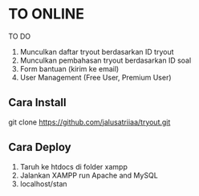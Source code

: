 # TO ONLINE

TO DO
1. Munculkan daftar tryout berdasarkan ID tryout 
2. Munculkan pembahasan tryout berdasarkan ID soal
3. Form bantuan (kirim ke email)
4. User Management (Free User, Premium User)

## Cara Install
git clone https://github.com/jalusatriiaa/tryout.git


## Cara Deploy
1. Taruh ke htdocs di folder xampp
2. Jalankan XAMPP run Apache and MySQL
3. localhost/stan
